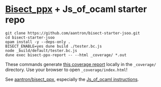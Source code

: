 # [Bisect_ppx][bisect] + Js_of_ocaml starter repo

```
git clone https://github.com/aantron/bisect-starter-jsoo.git
cd bisect-starter-jsoo
opam install -y --deps-only .
BISECT_ENABLE=yes dune build ./tester.bc.js
node _build/default/tester.bc.js
dune exec bisect-ppx-report -- --html _coverage/ *.out
```

These commands generate
[this coverage report](https://aantron.github.io/bisect-starter-jsoo/) locally
in the `_coverage/` directory. Use your browser to open `_coverage/index.html`!

See [aantron/bisect_ppx][bisect], especially the
[Js_of_ocaml instructions][jsoo-instructions].

[bisect]: https://github.com/aantron/bisect_ppx
[jsoo-instructions]: https://github.com/aantron/bisect_ppx#Js_of_ocaml
